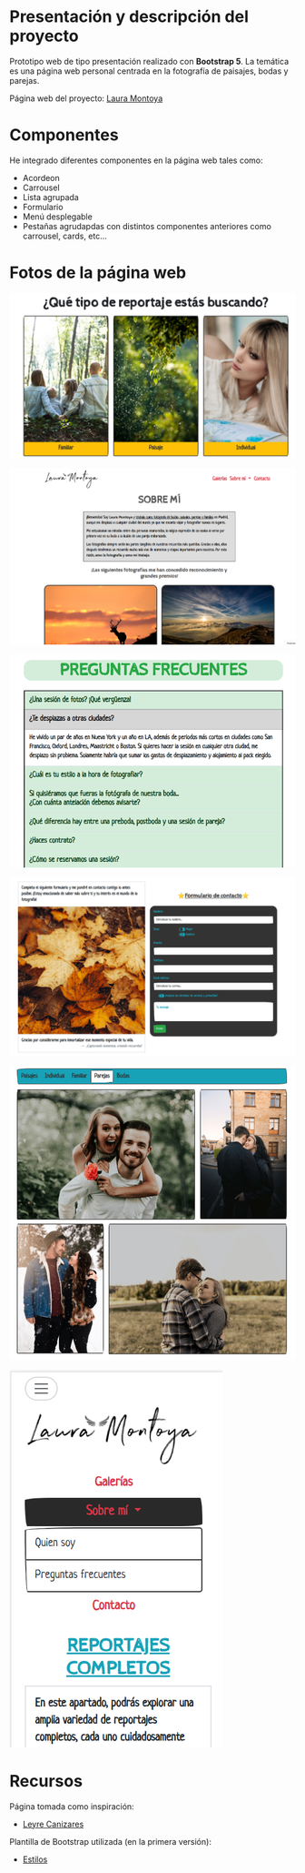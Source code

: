 # Presentación y descripción del proyecto

Prototipo web de tipo presentación realizado con __Bootstrap 5__. La temática es una página web personal centrada en la fotografía de paisajes, bodas y parejas.

Página web del proyecto: [Laura Montoya](https://laura-montoya.000webhostapp.com/)

# Componentes

He integrado diferentes componentes en la página web tales como:
* Acordeon
* Carrousel
* Lista agrupada
* Formulario
* Menú desplegable
* Pestañas agrudapdas con distintos componentes anteriores como carrousel, cards, etc...

# Fotos de la página web

![](img/readme1.png)

![](img/readme2.png)

![](img/readme3.png)

![](img/readme4.png)

![](img/readme5.png)

![](img/readme6.png)



# Recursos
Página tomada como inspiración:
* [Leyre Canizares](https://leyrefotografia.com)

Plantilla de Bootstrap utilizada (en la primera versión):
* [Estilos](https://bootswatch.com/sketchy/)
